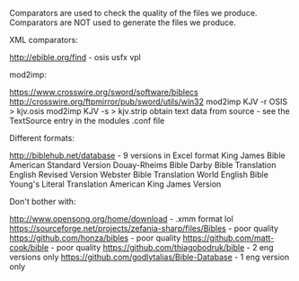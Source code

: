 Comparators are used to check the quality of the files we produce.
Comparators are NOT used to generate the files we produce.

XML comparators:

http://ebible.org/find - osis usfx vpl



mod2imp:

https://www.crosswire.org/sword/software/biblecs
http://crosswire.org/ftpmirror/pub/sword/utils/win32
mod2imp KJV -r OSIS > kjv.osis
mod2imp KJV -s > kjv.strip
obtain text data from source - see the TextSource entry in the modules .conf file



Different formats:

http://biblehub.net/database - 9 versions in Excel format
King James Bible
American Standard Version
Douay-Rheims Bible
Darby Bible Translation
English Revised Version
Webster Bible Translation
World English Bible
Young's Literal Translation
American King James Version



Don't bother with:

http://www.opensong.org/home/download - .xmm format lol
https://sourceforge.net/projects/zefania-sharp/files/Bibles - poor quality
https://github.com/honza/bibles - poor quality
https://github.com/matt-cook/bible - poor quality
https://github.com/thiagobodruk/bible - 2 eng versions only
https://github.com/godlytalias/Bible-Database - 1 eng version only
